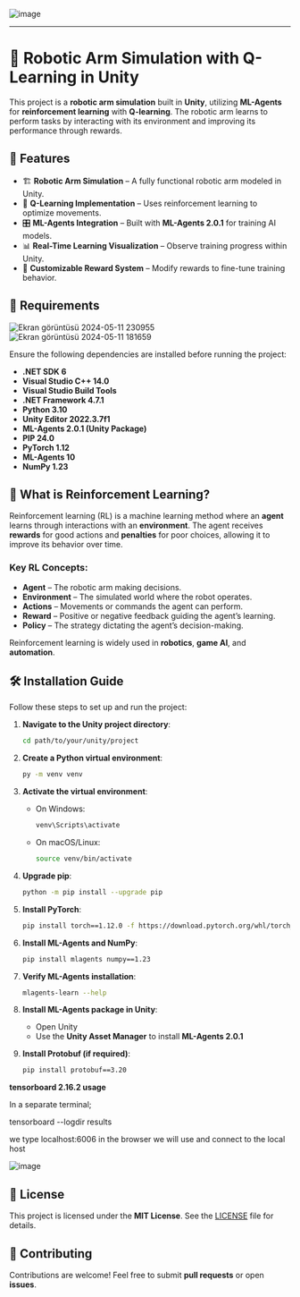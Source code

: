 ![image](https://github.com/user-attachments/assets/cc7fb5d6-83e5-42cb-8f88-c1c1da20a9ca)

---

# 🤖 Robotic Arm Simulation with Q-Learning in Unity

This project is a **robotic arm simulation** built in **Unity**, utilizing **ML-Agents** for **reinforcement learning** with **Q-learning**. The robotic arm learns to perform tasks by interacting with its environment and improving its performance through rewards.

## 🚀 Features

- 🏗 **Robotic Arm Simulation** – A fully functional robotic arm modeled in Unity.
- 🧠 **Q-Learning Implementation** – Uses reinforcement learning to optimize movements.
- 🎛 **ML-Agents Integration** – Built with **ML-Agents 2.0.1** for training AI models.
- 📊 **Real-Time Learning Visualization** – Observe training progress within Unity.
- 🔧 **Customizable Reward System** – Modify rewards to fine-tune training behavior.

## 🔧 Requirements
![Ekran görüntüsü 2024-05-11 230955](https://github.com/user-attachments/assets/0d54339e-a407-461f-9a5b-d8554554f055)
![Ekran görüntüsü 2024-05-11 181659](https://github.com/user-attachments/assets/eca3bdd8-40a5-4412-a653-f0e0e440cab5)

Ensure the following dependencies are installed before running the project:

- **.NET SDK 6**  
- **Visual Studio C++ 14.0**  
- **Visual Studio Build Tools**  
- **.NET Framework 4.7.1**  
- **Python 3.10**  
- **Unity Editor 2022.3.7f1**  
- **ML-Agents 2.0.1 (Unity Package)**  
- **PIP 24.0**  
- **PyTorch 1.12**  
- **ML-Agents 10**  
- **NumPy 1.23**  

## 🧠 What is Reinforcement Learning?

Reinforcement learning (RL) is a machine learning method where an **agent** learns through interactions with an **environment**. The agent receives **rewards** for good actions and **penalties** for poor choices, allowing it to improve its behavior over time.

### Key RL Concepts:

- **Agent** – The robotic arm making decisions.  
- **Environment** – The simulated world where the robot operates.  
- **Actions** – Movements or commands the agent can perform.  
- **Reward** – Positive or negative feedback guiding the agent’s learning.  
- **Policy** – The strategy dictating the agent’s decision-making.  

Reinforcement learning is widely used in **robotics**, **game AI**, and **automation**.

## 🛠 Installation Guide

Follow these steps to set up and run the project:

1. **Navigate to the Unity project directory**:
   ```sh
   cd path/to/your/unity/project
   ```
2. **Create a Python virtual environment**:
   ```sh
   py -m venv venv
   ```
3. **Activate the virtual environment**:
   - On Windows:
     ```sh
     venv\Scripts\activate
     ```
   - On macOS/Linux:
     ```sh
     source venv/bin/activate
     ```
4. **Upgrade pip**:
   ```sh
   python -m pip install --upgrade pip
   ```
5. **Install PyTorch**:
   ```sh
   pip install torch==1.12.0 -f https://download.pytorch.org/whl/torch_stable.html
   ```
6. **Install ML-Agents and NumPy**:
   ```sh
   pip install mlagents numpy==1.23
   ```
7. **Verify ML-Agents installation**:
   ```sh
   mlagents-learn --help
   ```
8. **Install ML-Agents package in Unity**:  
   - Open Unity  
   - Use the **Unity Asset Manager** to install **ML-Agents 2.0.1**  

9. **Install Protobuf (if required)**:
   ```sh
   pip install protobuf==3.20
   ```

**tensorboard 2.16.2 usage**

In a separate terminal;

tensorboard --logdir results

we type localhost:6006 in the browser we will use and connect to the local host

![image](https://github.com/user-attachments/assets/60b3334d-a750-42e2-a575-5a864f670542)

## 📜 License

This project is licensed under the **MIT License**. See the [LICENSE](LICENSE) file for details.

## 🤝 Contributing

Contributions are welcome! Feel free to submit **pull requests** or open **issues**.

